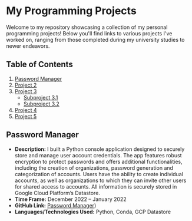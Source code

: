 # My Programming Projects

Welcome to my repository showcasing a collection of my personal programming projects! Below you'll find links to various projects I've worked on, ranging from those completed during my university studies to newer endeavors.

## Table of Contents

1. [Password Manager](#password-manager)
2. [Project 2](#project-2)
3. [Project 3](#project-3)
   - [Subproject 3.1](#subproject-31)
   - [Subproject 3.2](#subproject-32)
4. [Project 4](#project-4)
5. [Project 5](#project-5)

## Password Manager

- **Description:** I built a Python console application designed to securely store and manage user account credentials. The app features
robust encryption to protect passwords and offers additional functionalities, including the creation of organizations,
password generation and categorization of accounts. Users have the ability to create individual accounts, as well as
organizations to which they can invite other users for shared access to accounts. All information is securely stored in
Google Cloud Platform’s Datastore.
- **Time Frame:** December 2022 – January 2022
- **GitHub Link:** [Password Manager](https://github.com/lyudmilstamenov/password_manager))
- **Languages/Technologies Used:** Python, Conda, GCP Datastore

